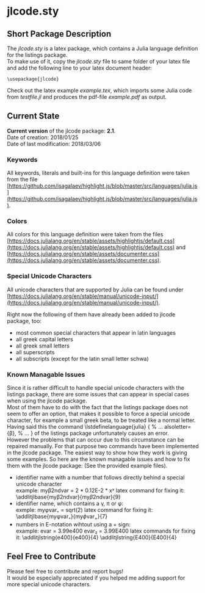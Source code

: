# jlcode.sty
  
  
  
## Short Package Description
The _jlcode.sty_ is a latex package, which contains a Julia language definition
for the listings package.  
To make use of it, copy the _jlcode.sty_ file to same folder of your latex file
and add the following line to your latex document header:

    \usepackage{jlcode}

Check out the latex example _example.tex_, which imports some Julia code from
_testfile.jl_ and produces the pdf-file _example.pdf_ as output.
  
  
## Current State
**Current version** of the jlcode package: **2.1**.  
Date of creation: 2018/01/25  
Date of last modification: 2018/03/06  

### Keywords
All keywords, literals and built-ins for this language definition were taken
from the file  
[https://github.com/isagalaev/highlight.js/blob/master/src/languages/julia.js](https://github.com/isagalaev/highlight.js/blob/master/src/languages/julia.js).

### Colors
All colors for this language definition were taken from the files  
[https://docs.julialang.org/en/stable/assets/highlightjs/default.css](https://docs.julialang.org/en/stable/assets/highlightjs/default.css) and  
[https://docs.julialang.org/en/stable/assets/documenter.css](https://docs.julialang.org/en/stable/assets/documenter.css).  

### Special Unicode Characters
All unicode characters that are supported by Julia can be found under  
[https://docs.julialang.org/en/stable/manual/unicode-input/](https://docs.julialang.org/en/stable/manual/unicode-input/).

Right now the following of them have already been added to jlcode package, too:
* most common special characters that appear in latin languages
* all greek capital letters
* all greek small letters
* all superscripts
* all subscripts (except for the latin small letter schwa)

### Known Managable Issues
Since it is rather difficult to handle special unicode characters with the
listings package, there are some issues that can appear in special cases when
using the jlcode package.  
Most of them have to do with the fact that the listings package does not seem to
offer an option, that makes it possible to force a special unicode character,
for example a small greek beta, to be treated like a normal letter. Having said
this the command
    \lstdefinelanguage{julia}
    {
      % ...
      alsoletter={β},
      % ...
    }
of the listings package unfortunately causes an error.  
However the problems that can occur due to this circumstance can be repaired
manually. For that purpose two commands have been implemented in the jlcode
package. The easiest way to show how they work is giving some examples. So here
are the known managable issues and how to fix them with the jlcode package:
(See the provided example files).
* identifier name with a number that follows directly behind a special unicode
character  
example:
    myβ2ndvar = 2 * 0.12E-2 * xʸ
latex command for fixing it:
    \addlitjlbase{myβ2ndvar}{my$\beta$2ndvar}{9}
* identifier name, which contains a γ, π or φ:  
exmple:
    myφvar₊ = sqrt(2)
latex command for fixing it:
    \addlitjlbase{myφvar₊}{my$\phi$var${\scriptstyle {}_{+}}$}{7}
* numbers in E-notation wihtout using a + sign:  
example:
    evar = 3.99e400
    evar₂ = 3.99E400
latex commands for fixing it:
    \addlitjlstring{e400}{e400}{4}
    \addlitjlstring{E400}{E400}{4}


## Feel Free to Contribute
Please feel free to contribute and report bugs!  
It would be especially appreciated if you helped me adding support for more
special unicode characters. 
